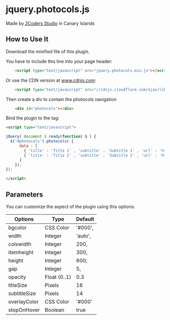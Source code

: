 # jquery.photocols.js

Made by <a href='http://2coders.com'>2Coders Studio</a> in Canary Islands

## How to Use It

Download the minified file of this plugin.

You have to include this line into your page header:

```html
    <script type="text/javascript" src="jquery.photocols.min.js"></script>
```

Or use the CDN version at www.cdnjs.com:

```html
    <script type="text/javascript" src="//cdnjs.cloudflare.com/ajax/libs/jquery.photocols/1.0.2/jquery.photocols.min.js"></script>
```

Then create a div to contain the photocols navigation

```html
    <div id="photocols"></div>
```

Bind the plugin to the tag:

```html
<script type="text/javascript">

jQuery( document ).ready(function( $ ) {
  $('#photocols').photocols( {
      data : [
        { 'title' : 'Title 1' , 'subtitle' : 'Subtitle 1' , 'url' : 'http://www.2coders.com' , 'img' :  'http://lorempixel.com/640/480/people/1' },
        { 'title' : 'Title 2' , 'subtitle' : 'Subtitle 2' , 'url' : 'http://www.2coders.com' , 'img' :  'http://lorempixel.com/640/480/people/2' },
      ]
    });
});

</script>
```

## Parameters

You can customize the aspect of the plugin using this options:

Options | Type | Default  
--- | --- | ---
bgcolor       | CSS Color     | '#000',
width		      | Integer       | 'auto',
colswidth     | Integer       | 200,
itemheight    | Integer       | 300,
height		    | Integer       | 600,
gap           | Integer       | 5,
opacity       | Float (0..1)  | 0.3
titleSize     | Pixels        | 16
subtitleSize  | Pixels        | 14
overlayColor  | CSS Color     | '#000'
stopOnHover   | Boolean       | true
